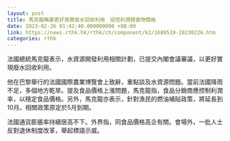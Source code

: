 ```yaml
---
layout: post
title: 馬克龍稱要更好落實廢水回收利用　促控利潤穩食物價格
date: 2023-02-26 01:42:40.000000000 +08:00
link: https://news.rthk.hk/rthk/ch/component/k2/1689519-20230226.htm
categories: rthk
---
```


法國總統馬克龍表示，水資源開發利用相關計劃，已提交內閣會議審議，以更好實現廢水回收利用。

他在巴黎舉行的法國國際農業博覽會上致辭，重點談及水資源問題。當前法國降雨不足，多個地方乾旱。提及食品價格上漲問題，馬克龍指，食品分銷商應控制利潤率，以穩定食品價格。另外，馬克龍亦表示，針對漁民的燃油補貼政策，將延長到10月。相關政策原定於5月到期。 

法國通貨膨脹率持續居高不下。外界指，同食品價格高企有關。會場外，一批人士反對退休制度改革，舉起標語示威。
